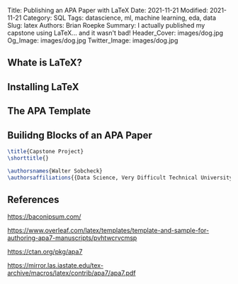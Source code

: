 
Title: Publishing an APA Paper with LaTeX
Date: 2021-11-21
Modified: 2021-11-21
Category: SQL
Tags: datascience, ml, machine learning, eda, data
Slug: latex
Authors: Brian Roepke
Summary: I actually published my capstone using LaTeX... and it wasn't bad! 
Header_Cover: images/dog.jpg
Og_Image: images/dog.jpg
Twitter_Image: images/dog.jpg

## Whate is LaTeX?


## Installing LaTeX


## The APA Template


## Builidng Blocks of an APA Paper

```latex
\title{Capstone Project}
\shorttitle{}

\authorsnames{Walter Sobcheck}
\authorsaffiliations{{Data Science, Very Difficult Technical University}}
```

## References

https://baconipsum.com/ 

https://www.overleaf.com/latex/templates/template-and-sample-for-authoring-apa7-manuscripts/pvhtwcrvcmsp

https://ctan.org/pkg/apa7 

https://mirror.las.iastate.edu/tex-archive/macros/latex/contrib/apa7/apa7.pdf